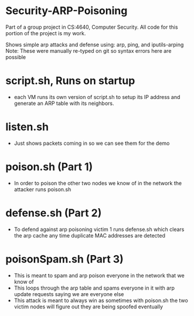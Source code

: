 # Security-ARP-Poisoning
Part of a group project in CS:4640, Computer Security. All code for this portion of the project is my work.

Shows simple arp attacks and defense using: arp, ping, and iputils-arping
<br/>Note: These were manually re-typed on git so syntax errors here are possible

# script.sh, Runs on startup
- each VM runs its own version of script.sh to setup its IP address and generate an ARP table with its neighbors.

# listen.sh
- Just shows packets coming in so we can see them for the demo

# poison.sh (Part 1)
- In order to poison the other two nodes we know of in the network the attacker runs poison.sh

# defense.sh (Part 2)
- To defend against arp poisoning victim 1 runs defense.sh which clears the arp cache any time duplicate MAC addresses are detected

# poisonSpam.sh (Part 3)
- This is meant to spam and arp poison everyone in the network that we know of
- This loops through the arp table and spams everyone in it with arp update requests saying we are everyone else
- This attack is meant to always win as sometimes with poison.sh the two victim nodes will figure out they are being spoofed eventually
